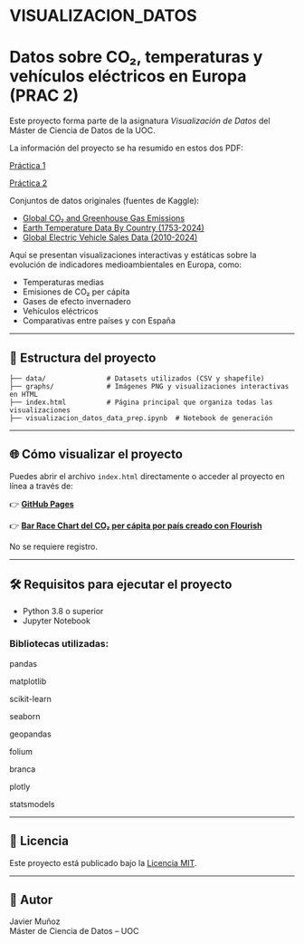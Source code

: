 # VISUALIZACION_DATOS

# Datos sobre CO₂, temperaturas y vehículos eléctricos en Europa (PRAC 2)

Este proyecto forma parte de la asignatura *Visualización de Datos* del Máster de Ciencia de Datos de la UOC.

La información del proyecto se ha resumido en estos dos PDF:

[Práctica 1](https://github.com/jmura84/VISUALIZACION_DATOS/blob/main/jmura84_visualizacion_datos_PRAC1.pdf)

[Práctica 2](https://github.com/jmura84/VISUALIZACION_DATOS/blob/main/jmura84_visualizacion_datos_PRAC2.pdf)

Conjuntos de datos originales (fuentes de Kaggle):

- [Global CO₂ and Greenhouse Gas Emissions](https://www.kaggle.com/datasets/mexwell/global-co2-and-greenhouse-gas-emissions)
- [Earth Temperature Data By Country (1753-2024)](https://www.kaggle.com/datasets/anastasiaalyoshkina/earth-landsurface-temperature-data-1750-2024)
- [Global Electric Vehicle Sales Data (2010-2024)](https://www.kaggle.com/datasets/muhammadehsan000/global-electric-vehicle-sales-data-2010-2024/data)


Aquí se presentan visualizaciones interactivas y estáticas sobre la evolución de indicadores medioambientales en Europa, como:

- Temperaturas medias
- Emisiones de CO₂ per cápita
- Gases de efecto invernadero
- Vehículos eléctricos
- Comparativas entre países y con España

---

## 📁 Estructura del proyecto

```
├── data/               # Datasets utilizados (CSV y shapefile)
├── graphs/             # Imágenes PNG y visualizaciones interactivas en HTML
├── index.html          # Página principal que organiza todas las visualizaciones
├── visualizacion_datos_data_prep.ipynb  # Notebook de generación
```

---

## 🌐 Cómo visualizar el proyecto

Puedes abrir el archivo `index.html` directamente o acceder al proyecto en línea a través de:

👉 **[GitHub Pages](https://jmura84.github.io/VISUALIZACION_DATOS/)**  

👉 **[Bar Race Chart del CO₂ per cápita por país creado con Flourish](https://public.flourish.studio/visualisation/23680193/embed)**

No se requiere registro.

---

## 🛠️ Requisitos para ejecutar el proyecto

- Python 3.8 o superior
- Jupyter Notebook

### Bibliotecas utilizadas:

pandas

matplotlib

scikit-learn

seaborn

geopandas

folium

branca

plotly

statsmodels

---



## 📜 Licencia

Este proyecto está publicado bajo la [Licencia MIT](LICENSE).

---

## 👤 Autor

Javier Muñoz  
Máster de Ciencia de Datos – UOC
